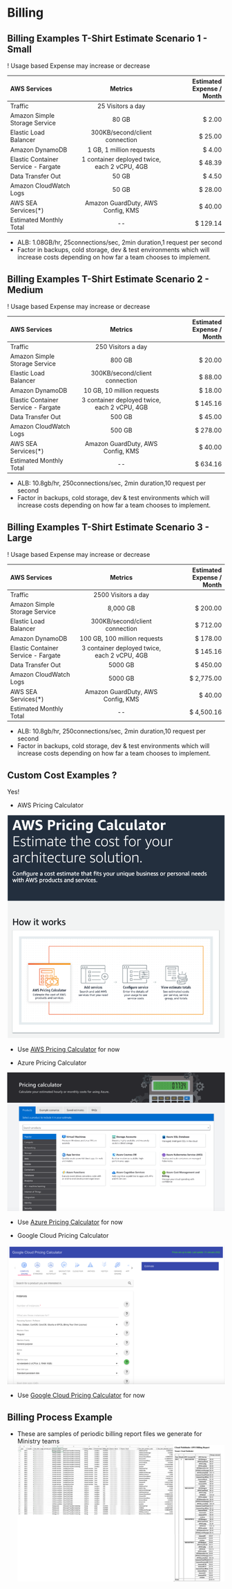 # Billing




## Billing Examples T-Shirt Estimate Scenario 1 - Small
! Usage based Expense may increase or decrease

| AWS Services      | Metrics | Estimated Expense / Month     |
| :---        |    :----:   |          ---: |
| Traffic    | 25 Visitors a day      |  |
| Amazon Simple Storage Service    | 80 GB      | $ 2.00  |
| Elastic Load Balancer    | 300KB/second/client connection      | $ 25.00  |
| Amazon DynamoDB    | 1 GB, 1 million requests      | $ 4.00  |
| Elastic Container Service - Fargate    | 1 container deployed twice, each 2 vCPU, 4GB      | $ 48.39  |
| Data Transfer Out   | 50 GB      | $ 4.50  |
| Amazon CloudWatch Logs   | 50 GB      | $ 28.00  |
| AWS SEA Services(*)   | Amazon GuardDuty, AWS Config, KMS      | $ 40.00  |
| Estimated Monthly Total   | --     | $ 129.14  |

 * ALB: 1.08GB/hr, 25connections/sec, 2min duration,1 request per second
 * Factor in backups, cold storage, dev & test environments which will increase costs depending on how far a team chooses to implement.

## Billing Examples T-Shirt Estimate Scenario 2 - Medium
! Usage based Expense may increase or decrease

| AWS Services      | Metrics | Estimated Expense / Month     |
| :---        |    :----:   |          ---: |
| Traffic    | 250 Visitors a day      |  |
| Amazon Simple Storage Service    | 800 GB      | $ 20.00  |
| Elastic Load Balancer    | 300KB/second/client connection      | $ 88.00  |
| Amazon DynamoDB    | 10 GB, 10 million requests      | $ 18.00  |
| Elastic Container Service - Fargate    | 3 container deployed twice, each 2 vCPU, 4GB      | $ 145.16  |
| Data Transfer Out   | 500 GB      | $ 45.00  |
| Amazon CloudWatch Logs   | 500 GB      | $ 278.00  |
| AWS SEA Services(*)   | Amazon GuardDuty, AWS Config, KMS      | $ 40.00  |
| Estimated Monthly Total   | --     | $ 634.16  |
 * ALB: 10.8gb/hr, 250connections/sec, 2min duration,10 request per second
 * Factor in backups, cold storage, dev & test environments which will increase costs depending on how far a team chooses to implement.


## Billing Examples T-Shirt Estimate Scenario 3 - Large
! Usage based Expense may increase or decrease

| AWS Services      | Metrics | Estimated Expense / Month     |
| :---        |    :----:   |          ---: |
| Traffic    | 2500 Visitors a day      |  |
| Amazon Simple Storage Service    | 8,000 GB      | $ 200.00  |
| Elastic Load Balancer    | 300KB/second/client connection      | $ 712.00  |
| Amazon DynamoDB    | 100 GB, 100 million requests      | $ 178.00  |
| Elastic Container Service - Fargate    | 3 container deployed twice, each 2 vCPU, 4GB      | $ 145.16  |
| Data Transfer Out   | 5000 GB      | $ 450.00  |
| Amazon CloudWatch Logs   | 5000 GB      | $ 2,775.00  |
| AWS SEA Services(*)   | Amazon GuardDuty, AWS Config, KMS      | $ 40.00  |
| Estimated Monthly Total   | --     | $ 4,500.16  |
 * ALB: 10.8gb/hr, 250connections/sec, 2min duration,10 request per second
 * Factor in backups, cold storage, dev & test environments which will increase costs depending on how far a team chooses to implement.
## Custom Cost Examples ?
 Yes!
    
 * AWS Pricing Calculator

 ![Screen Shot of the AWS Price Calculator page](./images/aws_cost_calculator.png)


* Use [AWS Pricing Calculator](https://calculator.aws) for now 


* Azure Pricing Calculator

![Screen Shot of the Azure Price Calculator page](./images/azure_pricing.png)

*  Use [Azure Pricing Calculator](https://azure.microsoft.com/en-ca/pricing/calculator/) for now 


* Google Cloud Pricing Calculator

![Screen Shot of the GCP Price Calculator page](./images/gcp_pricing.png)

*  Use [Google Cloud Pricing Calculator](https://cloud.google.com/products/calculator) for now 
## Billing Process Example
 * These are samples of periodic billing report files we generate for Ministry teams
![sample monthly billing report](./images/billing.png)
